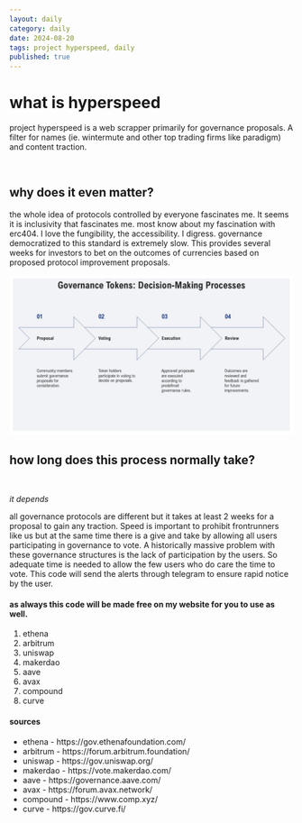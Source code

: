 ```yaml
---
layout: daily
category: daily
date: 2024-08-20
tags: project hyperspeed, daily
published: true
---
```

 <h1> what is hyperspeed </h1>

 <p> project hyperspeed is a web scrapper primarily for governance proposals. A filter for names (ie. wintermute and other top trading firms like paradigm) and content traction. 
</p>
<br>
<h2> why does it even matter? </h2> 
<p> the whole idea of protocols controlled by everyone fascinates me. It seems it is inclusivity that fascinates me. most know about my fascination with erc404. I love the fungibility, the accessibility. I digress. governance democratized to this standard is extremely slow. This provides several weeks for investors to bet on the outcomes of currencies based on proposed protocol improvement proposals. 

![governance tokens : Decision-making process](image-3.png)

<h2> how long does this process normally take? </h2>
<br>
<p> <em>it depends</em> 

all governance protocols are different but it takes at least 2 weeks for a proposal to gain any traction. Speed is important to prohibit frontrunners like us but at the same time there is a give and take by allowing all users participating in governance to vote. A historically massive problem with these governance structures is the lack of participation by the users. So adequate time is needed to allow the few users who do care the time to vote. This code will send the alerts through telegram to ensure rapid notice by the user. 
</p>
<h4> as always this code will be made free on my website for you to use as well.</h4>
<ol>
<li>ethena 
<li>arbitrum
<li>uniswap 
<li>makerdao 
<li>aave
<li>avax
<li>compound
<li>curve
</ol>
<h4>sources</h4>
<ul>
<li> ethena - https://gov.ethenafoundation.com/
<li>arbitrum - https://forum.arbitrum.foundation/
<li>uniswap - https://gov.uniswap.org/
<li>makerdao - https://vote.makerdao.com/
<li>aave - https://governance.aave.com/
<li>avax - https://forum.avax.network/
<li>compound - https://www.comp.xyz/
<li>curve - https://gov.curve.fi/

